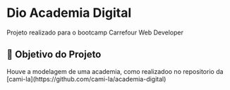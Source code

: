 <h1>Dio Academia Digital</h1>
<p> Projeto realizado para o bootcamp Carrefour Web Developer <br>

<h2>🎯 Objetivo do Projeto</h2>
Houve a modelagem de uma academia, como realizadoo no repositorio da [cami-la](https://github.com/cami-la/academia-digital)

